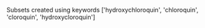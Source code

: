 Subsets created using keywords ['hydroxychloroquin', 'chloroquin', 'cloroquin', 'hydroxycloroquin']
